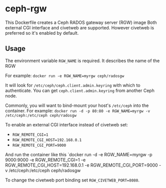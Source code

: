 ceph-rgw
========

This Dockerfile creates a Ceph RADOS gateway server (RGW) image
Both external CGI interface and civetweb are supported.
However civetweb is preferred so it's enabled by default.

Usage
-----

The environment variable `RGW_NAME` is required.  It describes the name of the RGW

For example:
`docker run -e RGW_NAME=myrgw ceph/radosgw`

It will look for `/etc/ceph/ceph.client.admin.keyring` with which to authenticate.  You can get `ceph.client.admin.keyring` from another Ceph node.

Commonly, you will want to bind-mount your host's `/etc/ceph` into the container.  For example:
`docker run -d -p 80:80 -e RGW_NAME=myrgw -v /etc/ceph:/etc/ceph ceph/radosgw`

To enable an external CGI interface instead of civetweb set:

* `RGW_REMOTE_CGI=1`
* `RGW_REMOTE_CGI_HOST=192.168.0.1`
* `RGW_REMOTE_CGI_PORT=9000`

And run the container like this `docker run -d -e RGW_NAME=myrgw -p 9000:9000 -e RGW_REMOTE_CGI=1 -e RGW_REMOTE_CGI_HOST=192.168.0.1 -e RGW_REMOTE_CGI_PORT=9000 -v /etc/ceph:/etc/ceph ceph/radosgw

To change the civetweb port binding set `RGW_CIVETWEB_PORT=8080`.
